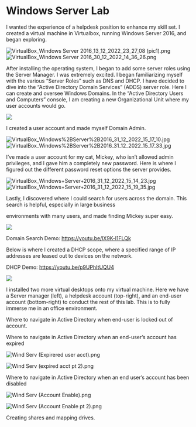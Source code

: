 Windows Server Lab
==================

  

I wanted the experience of a helpdesk position to enhance my skill set. I created a virtual machine in Virtualbox, running Windows Server 2016, and began exploring.

![VirtualBox_Windows Server 2016_13_12_2022_23_27_08 (pic1).png](https://images.squarespace-cdn.com/content/v1/6355d195a26c4b571b338345/1672533416923-5RIHTJMEV08U0J6UBIYP/VirtualBox_Windows+Server+2016_13_12_2022_23_27_08+%28pic1%29.png?format=500w)![VirtualBox_Windows Server 2016_30_12_2022_14_36_26.png](https://images.squarespace-cdn.com/content/v1/6355d195a26c4b571b338345/1672533428174-N55VDDJV9CWABJSCAO6A/VirtualBox_Windows+Server+2016_30_12_2022_14_36_26.png?format=500w)

  

After installing the operating system, I began to add some server roles using the Server Manager. I was extremely excited. I began familiarizing myself with the various “Server Roles” such as DNS and DHCP. I have decided to dive into the “Active Directory Domain Services” (ADDS) server role. Here I can create and oversee Windows Domains. In the “Active Directory Users and Computers” console, I am creating a new Organizational Unit where my user accounts would go.  

![](https://images.squarespace-cdn.com/content/v1/6355d195a26c4b571b338345/1fe66be8-3afa-4a13-9933-d581bbb8ec35/VirtualBox_Windows+Server+2016_31_12_2022_15_22_27.jpg?format=750w)

  

I created a user account and made myself Domain Admin. 

![VirtualBox_Windows%2BServer%2B2016_31_12_2022_15_17_10.jpg](https://images.squarespace-cdn.com/content/v1/6355d195a26c4b571b338345/1672536863608-H2L29MMCWA2E25FN555D/VirtualBox_Windows%252BServer%252B2016_31_12_2022_15_17_10.jpg?format=500w)![VirtualBox_Windows%2BServer%2B2016_31_12_2022_15_17_33.jpg](https://images.squarespace-cdn.com/content/v1/6355d195a26c4b571b338345/1672536853460-IIR8ABCOW84QWRW1BH2F/VirtualBox_Windows%252BServer%252B2016_31_12_2022_15_17_33.jpg?format=500w)

  

I’ve made a user account for my cat, Mickey, who isn’t allowed admin privileges, and I gave him a completely new password. Here is where I figured out the different password reset options the server provides. 

![VirtualBox_Windows+Server+2016_31_12_2022_15_14_23.jpg](https://images.squarespace-cdn.com/content/v1/6355d195a26c4b571b338345/1672536559518-WJI145LDQK526DON4CV0/VirtualBox_Windows%2BServer%2B2016_31_12_2022_15_14_23.jpg?format=500w)![VirtualBox_Windows+Server+2016_31_12_2022_15_19_35.jpg](https://images.squarespace-cdn.com/content/v1/6355d195a26c4b571b338345/1672536587874-OWBN14RPPOPL4NQ6QBK4/VirtualBox_Windows%2BServer%2B2016_31_12_2022_15_19_35.jpg?format=500w)

  

Lastly, I discovered where I could search for users across the domain. This search is helpful, especially in large business

environments with many users, and made finding Mickey super easy.

![](https://images.squarespace-cdn.com/content/v1/6355d195a26c4b571b338345/cdd9a7b2-4ab2-4787-abbc-466217f3a723/VirtualBox_Windows+Server+2016_31_12_2022_16_21_09.jpg?format=750w)

Domain Search Demo: https://youtu.be/lX9K-l1FLQk

  

Below is where I created a DHCP scope, where a specified range of IP addresses are leased out to devices on the network. 

DHCP Demo: https://youtu.be/p9UPhItUQU4

![](https://images.squarespace-cdn.com/content/v1/6355d195a26c4b571b338345/6674c849-fc25-45d4-a46f-2f8f92bda027/Screenshot+%2811%29.jpg?format=750w)

  

I installed two more virtual desktops onto my virtual machine. Here we have a Server manager (left), a helpdesk account (top-right), and an end-user account (bottom-right) to conduct the rest of this lab. This is to fully immerse me in an office environment. 

  

Where to navigate in Active Directory when end-user is locked out of account.

  

Where to navigate in Active Directory when an end-user’s account has expired

![Wind Serv (Expirered user acct).png](https://images.squarespace-cdn.com/content/v1/6355d195a26c4b571b338345/1673312462549-P84QVJZ0VK44OHAI0I95/Wind+Serv+%28Expirered+user+acct%29.png?format=1500w)

![Wind Serv (expired acct pt 2).png](https://images.squarespace-cdn.com/content/v1/6355d195a26c4b571b338345/1673312467160-HSPZTXOFQ0ZORDAWGC7D/Wind+Serv+%28expired+acct+pt+2%29.png?format=1500w)

  

Where to navigate in Active Directory when an end user’s account has been disabled

![Wind Serv (Account Enable).png](https://images.squarespace-cdn.com/content/v1/6355d195a26c4b571b338345/1673313088813-63YNE58CTZPU8KB3G7WQ/Wind+Serv+%28Account+Enable%29.png?format=1500w)

![Wind Serv (Account Enable pt 2).png](https://images.squarespace-cdn.com/content/v1/6355d195a26c4b571b338345/1673313100561-CW6L90W1L75JVTNLIWCZ/Wind+Serv+%28Account+Enable+pt+2%29.png?format=1500w)

  

Creating shares and mapping drives.
